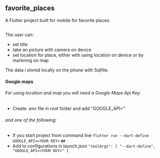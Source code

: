## favorite_places

A Flutter project built for mobile for favorite places.

##

The user can:

- set title
- take an picture with camera on device
- set location for place, either with using location on device or by markning on map

The data i stored locally on the phone with Sqflite.

#### Google maps

###### For using location and map you will need a Google Maps Api Key.

- Create .env file in root folder and add "GOOGLE_API=<YOUR KEY>"

###### and one of the following:

- If you start project from command line `flutter run --dart-define GOOGLE_API=<YOUR KEY>`
  **or**
- Add to configurations in launch.json
  `"toolArgs": [
	"--dart-define",
	"GOOGLE_API=<YOUR KEY>"
]`
